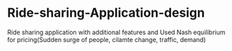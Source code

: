 # Ride-sharing-Application-design
Ride sharing application with additional features and Used Nash equilibrium for pricing(Sudden surge of people, cilamte change, traffic, demand)
